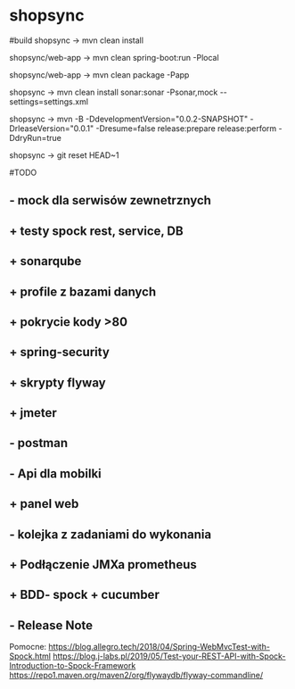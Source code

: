 # shopsync

#build
shopsync -> mvn clean install

shopsync/web-app -> mvn clean spring-boot:run -Plocal

shopsync/web-app -> mvn clean package -Papp

shopsync -> mvn clean install sonar:sonar -Psonar,mock --settings=settings.xml

shopsync -> mvn -B -DdevelopmentVersion="0.0.2-SNAPSHOT" -DrleaseVersion="0.0.1" -Dresume=false release:prepare release:perform -DdryRun=true

shopsync -> git reset HEAD~1

#TODO
## - mock dla serwisów zewnetrznych
## + testy spock rest, service, DB
## + sonarqube
## + profile z bazami danych
## + pokrycie kody >80
## + spring-security
## + skrypty flyway
## + jmeter
## - postman
## - Api dla mobilki
## + panel web
## - kolejka z zadaniami do wykonania
## + Podłączenie JMXa prometheus
## + BDD- spock + cucumber
## - Release Note

Pomocne:
https://blog.allegro.tech/2018/04/Spring-WebMvcTest-with-Spock.html
https://blog.j-labs.pl/2019/05/Test-your-REST-API-with-Spock-Introduction-to-Spock-Framework
https://repo1.maven.org/maven2/org/flywaydb/flyway-commandline/
